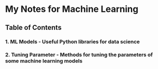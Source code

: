 # My Notes for Machine Learning

## Table of Contents

### 1. ML Models - Useful Python libraries for data science 
### 2. Tuning Parameter - Methods for tuning the parameters of some machine learning models

 
  
   
 
  
 
  
 
 
 
